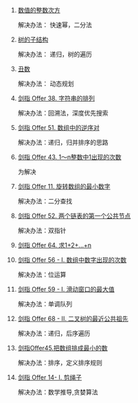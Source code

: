 1. [数值的整数次方](https://leetcode-cn.com/problems/shu-zhi-de-zheng-shu-ci-fang-lcof/solution/mian-shi-ti-16-shu-zhi-de-zheng-shu-ci-fang-kuai-s/)
    
    解决办法： 快速幂，二分法
2. [树的子结构](https://leetcode-cn.com/problems/shu-de-zi-jie-gou-lcof/)

    解决办法： 递归，树的遍历
3. [丑数](https://leetcode-cn.com/problems/chou-shu-lcof/)

    解决办法： 动态规划
4. [剑指 Offer 38. 字符串的排列](https://leetcode-cn.com/problems/zi-fu-chuan-de-pai-lie-lcof/)
    
    解决办法：回溯法，深度优先搜索
5. [剑指 Offer 51. 数组中的逆序对](https://leetcode-cn.com/problems/shu-zu-zhong-de-ni-xu-dui-lcof/)

    解决办法：递归，归并排序的思路
6. [剑指 Offer 43. 1～n整数中1出现的次数](https://leetcode-cn.com/problems/1nzheng-shu-zhong-1chu-xian-de-ci-shu-lcof/)
       
    为解决
7. [剑指 Offer 11. 旋转数组的最小数字](https://leetcode-cn.com/problems/xuan-zhuan-shu-zu-de-zui-xiao-shu-zi-lcof/)
    
    解决办法：二分查找
8. [剑指 Offer 52. 两个链表的第一个公共节点](https://leetcode-cn.com/problems/liang-ge-lian-biao-de-di-yi-ge-gong-gong-jie-dian-lcof/)

    解决办法：双指针
    
9. [剑指 Offer 64. 求1+2+…+n](https://leetcode-cn.com/problems/qiu-12n-lcof/)

10. [剑指 Offer 56 - I. 数组中数字出现的次数](https://leetcode-cn.com/problems/shu-zu-zhong-shu-zi-chu-xian-de-ci-shu-lcof/) 

    解决办法：位运算

11. [剑指 Offer 59 - I. 滑动窗口的最大值](https://leetcode-cn.com/problems/hua-dong-chuang-kou-de-zui-da-zhi-lcof/)

    解决办法：单调队列
12. [剑指 Offer 68 - II. 二叉树的最近公共祖先](https://leetcode-cn.com/problems/er-cha-shu-de-zui-jin-gong-gong-zu-xian-lcof/)

    解决办法：递归，后序遍历
13. [剑指Offer45.把数组排成最小的数](https://leetcode-cn.com/problems/ba-shu-zu-pai-cheng-zui-xiao-de-shu-lcof/)

    解决办法：排序，定义排序规则
14. [剑指 Offer 14- I. 剪绳子](https://leetcode-cn.com/problems/jian-sheng-zi-lcof/)

    解决办法：数学推导,贪婪算法